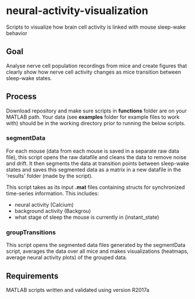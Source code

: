 # neural-activity-visualization
Scripts to visualize how brain cell activity is linked with mouse sleep-wake behavior

## Goal

Analyse nerve cell population recordings from mice and create figures that clearly show how nerve cell activity changes as mice transition between sleep-wake states.


## Process

Download repository and make sure scripts in **functions** folder are on your MATLAB path. Your data (see **examples** folder for example files to work with) should be in the working directory prior to running the below scripts.

### segmentData
For each mouse (data from each mouse is saved in a separate raw data file), this script opens the raw datafile and cleans the data to remove noise and drift. It then segments the data at transition points between sleep-wake states and saves this segmented data as a matrix in a new datafile in the 'results' folder (made by the script).

This script takes as its input **.mat** files containing structs for synchronized time-series information. This includes:
- neural activity (Calcium)
- background activity (Backgrou)
- what stage of sleep the mouse is currently in (instant_state)

### groupTransitions
This script opens the segmented data files generated by the segmentData script, averages the data over all mice and makes visualizations (heatmaps, average neural activity plots) of the grouped data.


## Requirements

MATLAB scripts written and validated using version R2017a

